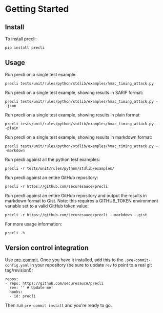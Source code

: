 # Getting Started


## Install

To install precli:

```
pip install precli
```

## Usage

Run precli on a single test example:

```
precli tests/unit/rules/python/stdlib/examples/hmac_timing_attack.py
```

Run precli on a single test example, showing results in SARIF format:

```
precli tests/unit/rules/python/stdlib/examples/hmac_timing_attack.py --json
```

Run precli on a single test example, showing results in plain format:

```
precli tests/unit/rules/python/stdlib/examples/hmac_timing_attack.py --plain
```

Run precli on a single test example, showing results in markdown format:

```
precli tests/unit/rules/python/stdlib/examples/hmac_timing_attack.py --markdown
```

Run precli against all the python test examples:

```
precli -r tests/unit/rules/python/stdlib/examples/
```

Run precli against an entire GitHub repository:

```
precli -r https://github.com/securesauce/precli
```

Run precli against an entire GitHub repository and output the results in markdown format to Gist.
Note: this requires a GITHUB_TOKEN environment variable set to a valid GitHub token value:

```
precli -r https://github.com/securesauce/precli --markdown --gist
```

For more usage information:

```
precli -h
```

## Version control integration

Use [pre-commit](https://pre-commit.com/). Once you have it installed, add
this to the `.pre-commit-config.yaml` in your repository
(be sure to update `rev` to point to a real git tag/revision!):


```
repos:
- repo: https://github.com/securesauce/precli
  rev: '' # Update me!
  hooks:
  - id: precli
```

Then run `pre-commit install` and you're ready to go.


